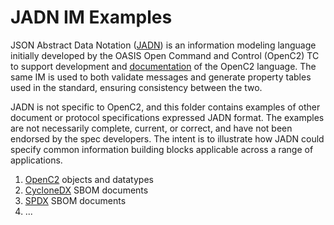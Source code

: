 # JADN IM Examples

JSON Abstract Data Notation ([JADN](https://github.com/oasis-tcs/openc2-jadn/tree/working))
is an information modeling language initially developed by the OASIS Open Command and Control
(OpenC2) TC to support development and
[documentation](https://docs.oasis-open.org/openc2/oc2ls/v1.0/cs02/oc2ls-v1.0-cs02.html#33-content)
of the OpenC2 language. The same IM is used to both validate messages and generate
property tables used in the standard, ensuring consistency between the two.

JADN is not specific to OpenC2, and this folder contains examples of other document or
protocol specifications expressed JADN format. The examples are not necessarily complete,
current, or correct, and have not been endorsed by the spec developers. The intent is
to illustrate how JADN could specify common information building blocks applicable across
a range of applications.

1. [OpenC2](OpenC2) objects and datatypes
2. [CycloneDX](CycloneDX) SBOM documents
3. [SPDX](SPDX) SBOM documents
4. ...